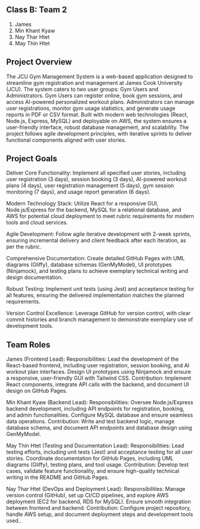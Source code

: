 ## Class B: Team 2
1. James 
2. Min Khant Kyaw
3. Nay Thar Htet
4. May Thin Htet

## Project Overview
The JCU Gym Management System is a web-based application designed to streamline gym registration and management at James Cook University (JCU). 
The system caters to two user groups: Gym Users and Administrators. Gym Users can register online, book gym sessions, and access AI-powered personalized workout plans. Administrators can manage user registrations, monitor gym usage statistics, and generate usage reports in PDF or CSV format. 
Built with modern web technologies (React, Node.js, Express, MySQL) and deployable on AWS, 
the system ensures a user-friendly interface, robust database management, and scalability. The project follows agile development principles, with iterative sprints to deliver functional components aligned with user stories.

## Project Goals
Deliver Core Functionality: Implement all specified user stories, including user registration (3 days), session booking (3 days), AI-powered workout plans (4 days), user registration management (5 days), gym session monitoring (7 days), and usage report generation (6 days).

Modern Technology Stack: Utilize React for a responsive GUI, Node.js/Express for the backend, MySQL for a relational database, and AWS for potential cloud deployment to meet rubric requirements for modern tools and cloud services.

Agile Development: Follow agile iterative development with 2-week sprints, ensuring incremental delivery and client feedback after each iteration, as per the rubric.

Comprehensive Documentation: Create detailed GitHub Pages with UML diagrams (Gliffy), database schemas (GenMyModel), UI prototypes (Ninjamock), and testing plans to achieve exemplary technical writing and design documentation.

Robust Testing: Implement unit tests (using Jest) and acceptance testing for all features, ensuring the delivered implementation matches the planned requirements.

Version Control Excellence: Leverage GitHub for version control, with clear commit histories and branch management to demonstrate exemplary use of development tools.

## Team Roles
James (Frontend Lead):
Responsibilities: Lead the development of the React-based frontend, including user registration, session booking, and AI workout plan interfaces. 
Design UI prototypes using Ninjamock and ensure a responsive, user-friendly GUI with Tailwind CSS.
Contribution: Implement React components, integrate API calls with the backend, and document UI design on GitHub Pages.


Min Khant Kyaw (Backend Lead):
Responsibilities: Oversee Node.js/Express backend development, including API endpoints for registration, booking, and admin functionalities. 
Configure MySQL database and ensure seamless data operations.
Contribution: Write and test backend logic, manage database schema, and document API endpoints and database design using GenMyModel.


May Thin Htet (Testing and Documentation Lead):
Responsibilities: Lead testing efforts, including unit tests (Jest) and acceptance testing for all user stories. Coordinate documentation for GitHub Pages, including UML diagrams (Gliffy), testing plans, and tool usage.
Contribution: Develop test cases, validate feature functionality, and ensure high-quality technical writing in the README and GitHub Pages.


Nay Thar Htet (DevOps and Deployment Lead):
Responsibilities: Manage version control (GitHub), set up CI/CD pipelines, and explore AWS deployment (EC2 for backend, RDS for MySQL). Ensure smooth integration between frontend and backend.
Contribution: Configure project repository, handle AWS setup, and document deployment steps and development tools used..
